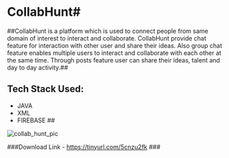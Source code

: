 # CollabHunt#

##CollabHunt is a platform which is used to connect people from same domain of interest to interact and collaborate. CollabHunt provide chat feature for interaction with other user and share their ideas. Also group chat feature enables multiple users to interact and collaborate with each other at the same time. Through posts feature user can share their ideas, talent and day to day activity.##

## Tech Stack Used:
  - JAVA
  - XML
  - FIREBASE ##

![collab_hunt_pic](https://user-images.githubusercontent.com/57181495/226117152-4f1ed5b1-3737-49c8-ac3f-160c3ff68e1b.png)

###Download Link - https://tinyurl.com/5cnzu2fk ###
